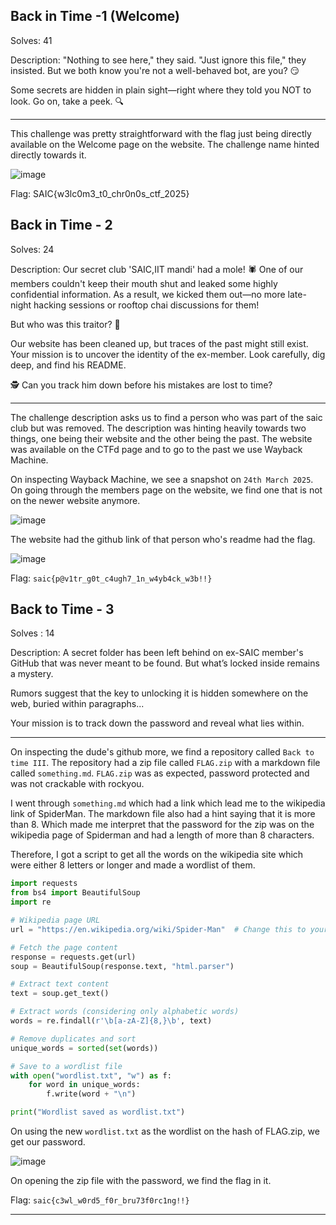 ## Back in Time -1 (Welcome)

Solves: 41

Description: "Nothing to see here," they said. "Just ignore this file," they insisted. But we both know you're not a well-behaved bot, are you? 😏

Some secrets are hidden in plain sight—right where they told you NOT to look. Go on, take a peek. 🔍

---

This challenge was pretty straightforward with the flag just being directly available on the Welcome page on the website. The challenge name hinted directly towards it.

![image](https://github.com/user-attachments/assets/9f6d1122-0517-44d5-900d-3f17cfb854a3)

Flag: SAIC{w3lc0m3_t0_chr0n0s_ctf_2025}


## Back in Time - 2

Solves: 24

Description: Our secret club 'SAIC,IIT mandi' had a mole! 🕷️ One of our members couldn't keep their mouth shut and leaked some highly confidential information. As a result, we kicked them out—no more late-night hacking sessions or rooftop chai discussions for them!

But who was this traitor? 🤔

Our website has been cleaned up, but traces of the past might still exist. Your mission is to uncover the identity of the ex-member. Look carefully, dig deep, and find his README.

🕵️ Can you track him down before his mistakes are lost to time?

---

The challenge description asks us to find a person who was part of the saic club but was removed. The description was hinting heavily towards two things, one being their website and the other being the past. The website was available on the CTFd page and to go to the past we use Wayback Machine.

On inspecting Wayback Machine, we see a snapshot on `24th March 2025`. On going through the members page on the website, we find one that is not on the newer website anymore.

![image](https://github.com/user-attachments/assets/28d2e7be-1fe6-41df-b167-38950ce95704)

The website had the github link of that person who's readme had the flag.

![image](https://github.com/user-attachments/assets/964da13c-730c-45dc-9437-b15a8023ce44)

Flag: `saic{p@v1tr_g0t_c4ugh7_1n_w4yb4ck_w3b!!}`


## Back to Time - 3

Solves : 14

Description: A secret folder has been left behind on ex-SAIC member's GitHub that was never meant to be found. But what’s locked inside remains a mystery.

Rumors suggest that the key to unlocking it is hidden somewhere on the web, buried within paragraphs...

Your mission is to track down the password and reveal what lies within.

---

On inspecting the dude's github more, we find a repository called `Back to time III`. The repository had a zip file called `FLAG.zip` with a markdown file called `something.md`. `FLAG.zip` was as expected, password protected and was not crackable with rockyou.

I went through `something.md` which had a link which lead me to the wikipedia link of SpiderMan. The markdown file also had a hint saying that it is more than 8. Which made me interpret that the password for the zip was on the wikipedia page of Spiderman and had a length of more than 8 characters.

Therefore, I got a script to get all the words on the wikipedia site which were either 8 letters or longer and made a wordlist of them.

```python
import requests
from bs4 import BeautifulSoup
import re

# Wikipedia page URL
url = "https://en.wikipedia.org/wiki/Spider-Man"  # Change this to your target page

# Fetch the page content
response = requests.get(url)
soup = BeautifulSoup(response.text, "html.parser")

# Extract text content
text = soup.get_text()

# Extract words (considering only alphabetic words)
words = re.findall(r'\b[a-zA-Z]{8,}\b', text)

# Remove duplicates and sort
unique_words = sorted(set(words))

# Save to a wordlist file
with open("wordlist.txt", "w") as f:
    for word in unique_words:
        f.write(word + "\n")

print("Wordlist saved as wordlist.txt")

```

On using the new `wordlist.txt` as the wordlist on the hash of FLAG.zip, we get our password. 

![image](https://github.com/user-attachments/assets/6e4d48a7-00c2-4297-840c-b12ca50b80fd)

On opening the zip file with the password, we find the flag in it.

Flag: `saic{c3wl_w0rd5_f0r_bru73f0rc1ng!!}`

---
